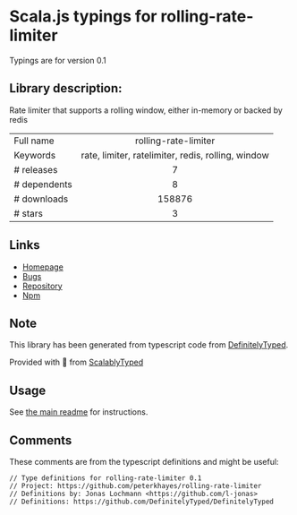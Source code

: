 
# Scala.js typings for rolling-rate-limiter

Typings are for version 0.1

## Library description:
Rate limiter that supports a rolling window, either in-memory or backed by redis

|                    |                 |
| ------------------ | :-------------: |
| Full name          | rolling-rate-limiter |
| Keywords           | rate, limiter, ratelimiter, redis, rolling, window |
| # releases         | 7 |
| # dependents       | 8 |
| # downloads        | 158876 |
| # stars            | 3 |

## Links
- [Homepage](https://github.com/peterkhayes/rolling-rate-limiter)
- [Bugs](https://github.com/peterkhayes/rolling-rate-limiter/issues)
- [Repository](https://github.com/peterkhayes/rolling-rate-limiter)
- [Npm](https://www.npmjs.com/package/rolling-rate-limiter)
    


## Note
This library has been generated from typescript code from [DefinitelyTyped](https://definitelytyped.org).

Provided with :purple_heart: from [ScalablyTyped](https://github.com/oyvindberg/ScalablyTyped)

## Usage
See [the main readme](../../readme.md) for instructions.

## Comments

These comments are from the typescript definitions and might be useful:
```
// Type definitions for rolling-rate-limiter 0.1
// Project: https://github.com/peterkhayes/rolling-rate-limiter
// Definitions by: Jonas Lochmann <https://github.com/l-jonas>
// Definitions: https://github.com/DefinitelyTyped/DefinitelyTyped

```

